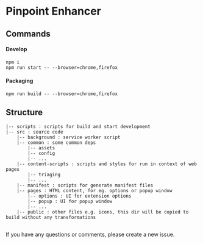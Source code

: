 # Pinpoint Enhancer

## Commands

#### Develop

```shell
npm i
npm run start -- --browser=chrome,firefox
```

#### Packaging

```shell
npm run build -- --browser=chrome,firefox
```

## Structure

```
|-- scripts : scripts for build and start development
|-- src : source code
    |-- background : service worker script
    |-- common : some common deps
        |-- assets
        |-- config
        |-- ...
    |-- content-scripts : scripts and styles for run in context of web pages
        |-- triaging
        |-- ...
    |-- manifest : scripts for generate manifest files
    |-- pages : HTML content, for eg. options or popup window
        |-- options : UI for extension options
        |-- popup : UI for popup window
        |-- ...
    |-- public : other files e.g. icons, this dir will be copied to build without any transformations
```

##

If you have any questions or comments, please create a new issue.
